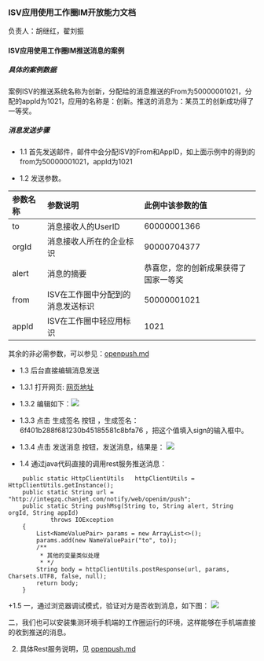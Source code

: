 ### ISV应用使用工作圈IM开放能力文档
负责人：胡继红，翟刘振

#### ISV应用使用工作圈IM推送消息的案例         



##### 具体的案例数据

案例ISV的推送系统名称为创新，分配给的消息推送的From为50000001021，分配的appId为1021，应用的名称是：创新。推送的消息为：某员工的创新成功得了一等奖。

##### 消息发送步骤  

+ 1.1 首先发送邮件，邮件中会分配ISV的From和AppID，如上面示例中的得到的from为50000001021，appId为1021
	 
+ 1.2 发送参数。 

|参数名称 |	参数说明|此例中该参数的值|
|:-------------|:-------------|:-------------|
|to	     | 消息接收人的UserID|60000001366|
|orgId	     | 消息接收人所在的企业标识|90000704377|
|alert	     | 消息的摘要|恭喜您，您的创新成果获得了国家一等奖|
|from	     | ISV在工作圈中分配到的消息发送标识|50000001021|
|appId	     | ISV在工作圈中轻应用标识|1021|   



其余的非必需参数，可以参见：[openpush.md](./im/openpush.md)   
	 
+ 1.3 后台直接编辑消息发送    
+ 1.3.1 打开网页: [网页地址](http://integzq.chanjet.com/openim/index.html) 
+ 1.3.2 编辑如下：![](http://gitlab.rd.chanjet.com/gongzuoquan/isv-dev-doc/raw/master/im/para.png)    
+ 1.3.3 点击 生成签名 按钮 ，生成签名：6f401b288f681230b45185581c8bfa76 ，把这个值填入sign的输入框中。
+ 1.3.4 点击 发送消息 按钮，发送消息，结果是：
![](http://gitlab.rd.chanjet.com/gongzuoquan/isv-dev-doc/raw/master/im/result.png)  

+ 1.4 通过java代码直接的调用rest服务推送消息：  

~~~
    public static HttpClientUtils	httpClientUtils	= HttpClientUtils.getInstance();
    public static String url = "http://integzq.chanjet.com/notify/web/openim/push";
	public static String pushMsg(String to, String alert, String orgId, String appId) 
			throws IOException
	{
		List<NameValuePair> params = new ArrayList<>();
		params.add(new NameValuePair("to", to));
		/**
		 * 其他的变量类似处理
		 * */
		String body = httpClientUtils.postResponse(url, params, Charsets.UTF8, false, null);
		return body;
	}
~~~

+1.5   一，通过浏览器调试模式，验证对方是否收到消息，如下图：
![](http://gitlab.rd.chanjet.com/gongzuoquan/isv-dev-doc/raw/master/im/valid.png)  

二，我们也可以安装集测环境手机端的工作圈运行的环境，这样能够在手机端直接的收到推送的消息。


2.  具体Rest服务说明，见 [openpush.md](./im/openpush.md)